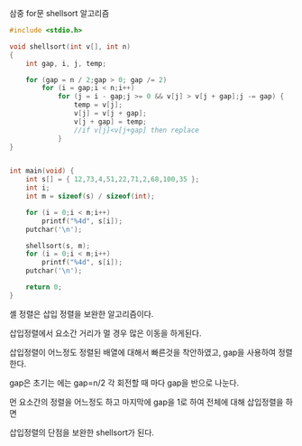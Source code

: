 삼중 for문 shellsort 알고리즘

~~~c
#include <stdio.h>

void shellsort(int v[], int n)
{
	int gap, i, j, temp;

	for (gap = n / 2;gap > 0; gap /= 2)		
		for (i = gap;i < n;i++)
			for (j = i - gap;j >= 0 && v[j] > v[j + gap];j -= gap) {
				temp = v[j];
				v[j] = v[j + gap];
				v[j + gap] = temp;		
				//if v[j]<v[j+gap] then replace
			}
}


int main(void) {
	int s[] = { 12,73,4,51,22,71,2,68,100,35 };
	int i;
	int m = sizeof(s) / sizeof(int);

	for (i = 0;i < m;i++)
		printf("%4d", s[i]);
	putchar('\n');

	shellsort(s, m);
	for (i = 0;i < m;i++)
		printf("%4d", s[i]);
	putchar('\n');

	return 0;
}
~~~



셸 정렬은 삽입 정렬을 보완한 알고리즘이다.

삽입정렬에서 요소간 거리가 멀 경우 많은 이동을 하게된다.

삽입정렬이 어느정도 정렬된 배열에 대해서 빠른것을 착안하였고, gap을 사용하여 정렬한다.



gap은  초기는 에는  gap=n/2 각 회전할 때 마다 gap을 반으로 나눈다.



먼 요소간의 정렬을 어느정도 하고 마지막에 gap을 1로 하여 전체에 대해 삽입정렬을 하면

삽입정렬의 단점을 보완한 shellsort가 된다.
